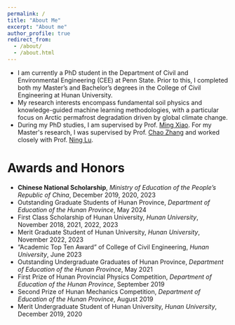 ```yaml
---
permalink: /
title: "About Me"
excerpt: "About me"
author_profile: true
redirect_from: 
  - /about/
  - /about.html
---
```


- I am currently a PhD student in the Department of Civil and Environmental Engineering (CEE) at Penn State. Prior to this, I completed both my Master’s and Bachelor’s degrees in the College of Civil Engineering at Hunan University.
- My research interests encompass fundamental soil physics and knowledge-guided machine learning methodologies, with a particular focus on Arctic permafrost degradation driven by global climate change.
- During my PhD studies, I am supervised by Prof. [Ming Xiao](https://www.engr.psu.edu/xiao/index.html). For my Master's research, I was supervised by Prof. [Chao Zhang](https://chaozhanghnu.github.io/PI/) and worked closely with Prof. [Ning Lu](https://cee.mines.edu/project/lu-ning/).

Awards and Honors
======
- **Chinese National Scholarship**, _Ministry of Education of the People’s Republic of China_, December 2019, 2020, 2023
- Outstanding Graduate Students of Hunan Province, _Department of Education of the Hunan Province_, May 2024
- First Class Scholarship of Hunan University, _Hunan University_, November 2018, 2021, 2022, 2023
- Merit Graduate Student of Hunan University, _Hunan University_, November 2022, 2023
- “Academic Top Ten Award” of College of Civil Engineering, _Hunan University_, June 2023
- Outstanding Undergraduate Graduates of Hunan Province, _Department of Education of the Hunan Province_, May 2021
- First Prize of Hunan Provincial Physics Competition, _Department of Education of the Hunan Province_, September 2019
- Second Prize of Hunan Mechanics Competition, _Department of Education of the Hunan Province_, August 2019
- Merit Undergraduate Student of Hunan University, _Hunan University_, December 2019, 2020

